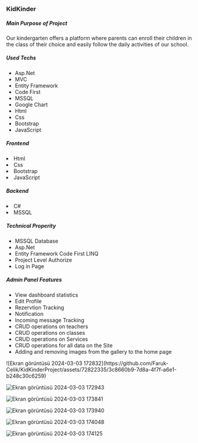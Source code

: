 <h3>KidKinder</h3>
<h5>Main Purpose of Project</h5>
<p>Our kindergarten offers a platform where parents can enroll their children in the class of their choice and easily follow the daily activities of our school.</p>
<h5>Used Techs</h5>
<ul>
  <li>Asp.Net</li>
  <li>MVC</li>
  <li>Entity Framework</li>
  <li>Code First</li>
  <li>MSSQL</li>
  <li>Google Chart</li>
  <li>Html</li>
  <li>Css</li>
  <li>Bootstrap</li>
  <li>JavaScript</li>
</ul>
<h5>Frontend</h5>
<li>Html</li>
<li>Css</li>
<li>Bootstrap</li>
<li>JavaScript</li>
<h5>Backend</h5>
<li>C#</li>
<li>MSSQL</li>
<h5>Technical Properity</h5>
<ul>
  <li>MSSQL Database</li>
  <li>Asp.Net</li>
  <li>Entity Framework Code First LINQ</li>
  <li>Project Level Authorize</li>
  <li>Log in Page</li>
</ul>
<h5>Admin Panel Features</h5>
<ul>
  <li>View dashboard statistics</li>
  <li>Edit Profile</li>
  <li>Rezervtion Tracking</li>
  <li>Notification</li>
  <li>Incoming message Tracking</li>
  <li>CRUD operations on teachers</li>
  <li>CRUD operations on classes</li>
  <li>CRUD operations on Services</li>
  <li>CRUD operations for all data on the Site</li>
  <li>Adding and removing images from the gallery to the home page</li>
</ul>
![Ekran görüntüsü 2024-03-03 172832](https://github.com/Faruk-Celik/KidKinderProject/assets/72822335/3c8660b9-7d8a-4f7f-a6e1-b248c30c6259)

![Ekran görüntüsü 2024-03-03 172943](https://github.com/Faruk-Celik/KidKinderProject/assets/72822335/1e409a3c-b825-417a-a2be-a7733d6a0926)

![Ekran görüntüsü 2024-03-03 173841](https://github.com/Faruk-Celik/KidKinderProject/assets/72822335/13b0cf50-6ef5-447d-9301-6a3f6c88eadd)

![Ekran görüntüsü 2024-03-03 173940](https://github.com/Faruk-Celik/KidKinderProject/assets/72822335/7194b454-1fa6-47e9-9458-929a2d48b416)

![Ekran görüntüsü 2024-03-03 174048](https://github.com/Faruk-Celik/KidKinderProject/assets/72822335/e77e0f07-a2cb-47d7-bc92-d389302d6bac)

![Ekran görüntüsü 2024-03-03 174125](https://github.com/Faruk-Celik/KidKinderProject/assets/72822335/cd6d0d17-56fd-4921-b0c6-45757e410d9e)

